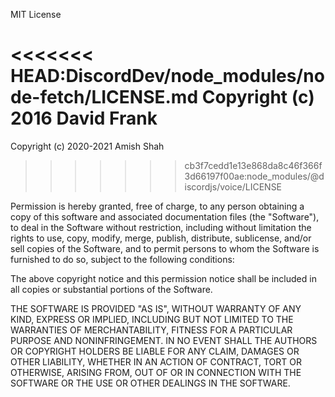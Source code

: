 MIT License

<<<<<<< HEAD:DiscordDev/node_modules/node-fetch/LICENSE.md
Copyright (c) 2016 David Frank
=======
Copyright (c) 2020-2021 Amish Shah
>>>>>>> cb3f7cedd1e13e868da8c46f366f3d66197f00ae:node_modules/@discordjs/voice/LICENSE

Permission is hereby granted, free of charge, to any person obtaining a copy
of this software and associated documentation files (the "Software"), to deal
in the Software without restriction, including without limitation the rights
to use, copy, modify, merge, publish, distribute, sublicense, and/or sell
copies of the Software, and to permit persons to whom the Software is
furnished to do so, subject to the following conditions:

The above copyright notice and this permission notice shall be included in all
copies or substantial portions of the Software.

THE SOFTWARE IS PROVIDED "AS IS", WITHOUT WARRANTY OF ANY KIND, EXPRESS OR
IMPLIED, INCLUDING BUT NOT LIMITED TO THE WARRANTIES OF MERCHANTABILITY,
FITNESS FOR A PARTICULAR PURPOSE AND NONINFRINGEMENT. IN NO EVENT SHALL THE
AUTHORS OR COPYRIGHT HOLDERS BE LIABLE FOR ANY CLAIM, DAMAGES OR OTHER
LIABILITY, WHETHER IN AN ACTION OF CONTRACT, TORT OR OTHERWISE, ARISING FROM,
OUT OF OR IN CONNECTION WITH THE SOFTWARE OR THE USE OR OTHER DEALINGS IN THE
SOFTWARE.
